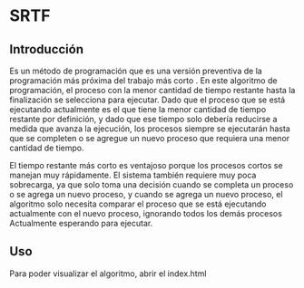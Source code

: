 # SRTF


## Introducción

Es un método de programación que es una versión preventiva de la programación más próxima del trabajo más corto . En este algoritmo de programación, el proceso con la menor cantidad de tiempo restante hasta la finalización se selecciona para ejecutar. Dado que el proceso que se está ejecutando actualmente es el que tiene la menor cantidad de tiempo restante por definición, y dado que ese tiempo solo debería reducirse a medida que avanza la ejecución, los procesos siempre se ejecutarán hasta que se completen o se agregue un nuevo proceso que requiera una menor cantidad de tiempo.

El tiempo restante más corto es ventajoso porque los procesos cortos se manejan muy rápidamente. El sistema también requiere muy poca sobrecarga, ya que solo toma una decisión cuando se completa un proceso o se agrega un nuevo proceso, y cuando se agrega un nuevo proceso, el algoritmo solo necesita comparar el proceso que se está ejecutando actualmente con el nuevo proceso, ignorando todos los demás procesos Actualmente esperando para ejecutar.

## Uso

Para poder visualizar el algoritmo, abrir el index.html
